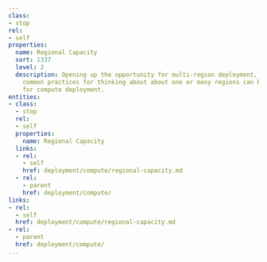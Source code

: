 ```yaml
---
class:
- stop
rel:
- self
properties:
  name: Regional Capacity
  sort: 1337
  level: 2
  description: Opening up the opportunity for multi-region deployment, establishing
    common practices for thinking about about one or many regions can be leveraged
    for compute deployment.
entities:
- class:
  - stop
  rel:
  - self
  properties:
    name: Regional Capacity
  links:
  - rel:
    - self
    href: deployment/compute/regional-capacity.md
  - rel:
    - parent
    href: deployment/compute/
links:
- rel:
  - self
  href: deployment/compute/regional-capacity.md
- rel:
  - parent
  href: deployment/compute/
...
```

